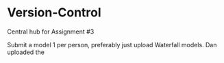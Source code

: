 # Version-Control
Central hub for Assignment #3


Submit a model 1 per person, preferably just upload Waterfall models.
Dan uploaded the 
